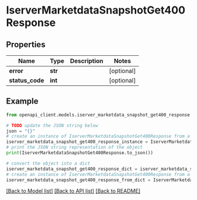 # IserverMarketdataSnapshotGet400Response


## Properties

Name | Type | Description | Notes
------------ | ------------- | ------------- | -------------
**error** | **str** |  | [optional] 
**status_code** | **int** |  | [optional] 

## Example

```python
from openapi_client.models.iserver_marketdata_snapshot_get400_response import IserverMarketdataSnapshotGet400Response

# TODO update the JSON string below
json = "{}"
# create an instance of IserverMarketdataSnapshotGet400Response from a JSON string
iserver_marketdata_snapshot_get400_response_instance = IserverMarketdataSnapshotGet400Response.from_json(json)
# print the JSON string representation of the object
print(IserverMarketdataSnapshotGet400Response.to_json())

# convert the object into a dict
iserver_marketdata_snapshot_get400_response_dict = iserver_marketdata_snapshot_get400_response_instance.to_dict()
# create an instance of IserverMarketdataSnapshotGet400Response from a dict
iserver_marketdata_snapshot_get400_response_from_dict = IserverMarketdataSnapshotGet400Response.from_dict(iserver_marketdata_snapshot_get400_response_dict)
```
[[Back to Model list]](../README.md#documentation-for-models) [[Back to API list]](../README.md#documentation-for-api-endpoints) [[Back to README]](../README.md)



